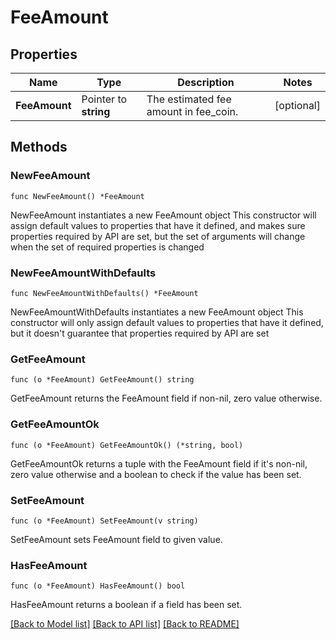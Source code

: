 # FeeAmount

## Properties

Name | Type | Description | Notes
------------ | ------------- | ------------- | -------------
**FeeAmount** | Pointer to **string** | The estimated fee amount in fee_coin. | [optional] 

## Methods

### NewFeeAmount

`func NewFeeAmount() *FeeAmount`

NewFeeAmount instantiates a new FeeAmount object
This constructor will assign default values to properties that have it defined,
and makes sure properties required by API are set, but the set of arguments
will change when the set of required properties is changed

### NewFeeAmountWithDefaults

`func NewFeeAmountWithDefaults() *FeeAmount`

NewFeeAmountWithDefaults instantiates a new FeeAmount object
This constructor will only assign default values to properties that have it defined,
but it doesn't guarantee that properties required by API are set

### GetFeeAmount

`func (o *FeeAmount) GetFeeAmount() string`

GetFeeAmount returns the FeeAmount field if non-nil, zero value otherwise.

### GetFeeAmountOk

`func (o *FeeAmount) GetFeeAmountOk() (*string, bool)`

GetFeeAmountOk returns a tuple with the FeeAmount field if it's non-nil, zero value otherwise
and a boolean to check if the value has been set.

### SetFeeAmount

`func (o *FeeAmount) SetFeeAmount(v string)`

SetFeeAmount sets FeeAmount field to given value.

### HasFeeAmount

`func (o *FeeAmount) HasFeeAmount() bool`

HasFeeAmount returns a boolean if a field has been set.


[[Back to Model list]](../README.md#documentation-for-models) [[Back to API list]](../README.md#documentation-for-api-endpoints) [[Back to README]](../README.md)


